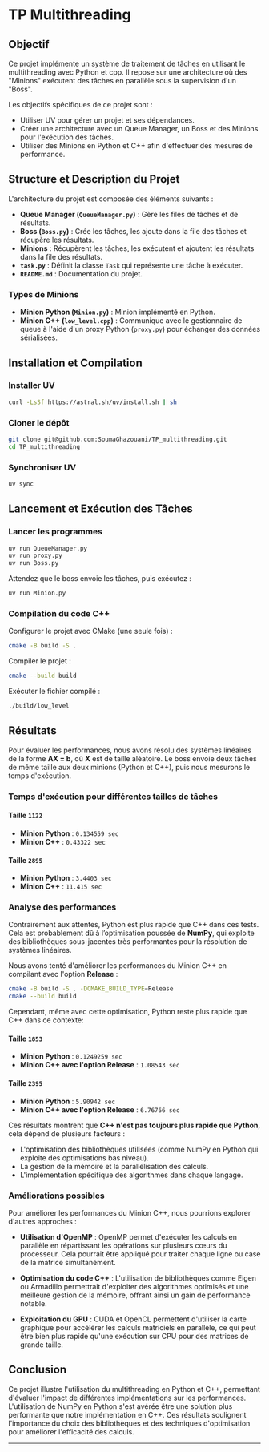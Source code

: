 # TP Multithreading

## Objectif
Ce projet implémente un système de traitement de tâches en utilisant le multithreading avec Python et cpp. Il repose sur une architecture où des "Minions" exécutent des tâches en parallèle sous la supervision d'un "Boss".

Les objectifs spécifiques de ce projet sont :

- Utiliser UV pour gérer un projet et ses dépendances.
- Créer une architecture avec un Queue Manager, un Boss et des Minions pour l'exécution des tâches.
- Utiliser des Minions en Python et C++ afin d'effectuer des mesures de performance.

## Structure et Description du Projet

L'architecture du projet est composée des éléments suivants :

- **Queue Manager (`QueueManager.py`)** : Gère les files de tâches et de résultats.
- **Boss (`Boss.py`)** : Crée les tâches, les ajoute dans la file des tâches et récupère les résultats.
- **Minions** : Récupèrent les tâches, les exécutent et ajoutent les résultats dans la file des résultats.
- **`task.py`** : Définit la classe `Task` qui représente une tâche à exécuter.
- **`README.md`** : Documentation du projet.

### Types de Minions

- **Minion Python (`Minion.py`)** : Minion implémenté en Python.
- **Minion C++ (`low_level.cpp`)** : Communique avec le gestionnaire de queue à l'aide d'un proxy Python (`proxy.py`) pour échanger des données sérialisées.

## Installation et Compilation

### Installer UV

```sh
curl -LsSf https://astral.sh/uv/install.sh | sh
```

### Cloner le dépôt

```sh
git clone git@github.com:SoumaGhazouani/TP_multithreading.git
cd TP_multithreading
```

### Synchroniser UV

```sh
uv sync
```

## Lancement et Exécution des Tâches

### Lancer les programmes

```sh
uv run QueueManager.py
uv run proxy.py
uv run Boss.py
```

Attendez que le boss envoie les tâches, puis exécutez :

```sh
uv run Minion.py
```

### Compilation du code C++

Configurer le projet avec CMake (une seule fois) :

```sh
cmake -B build -S .
```

Compiler le projet :

```sh
cmake --build build
```

Exécuter le fichier compilé :

```sh
./build/low_level
```

## Résultats

Pour évaluer les performances, nous avons résolu des systèmes linéaires de la forme **AX = b**, où **X** est de taille aléatoire. Le boss envoie deux tâches de même taille aux deux minions (Python et C++), puis nous mesurons le temps d'exécution.

### Temps d'exécution pour différentes tailles de tâches

#### Taille `1122`

- **Minion Python** : `0.134559 sec`
- **Minion C++** : `0.43322 sec`

#### Taille `2895`
- **Minion Python** : `3.4403 sec`
- **Minion C++** : `11.415 sec`



### Analyse des performances

Contrairement aux attentes, Python est plus rapide que C++ dans ces tests. Cela est probablement dû à l’optimisation poussée de **NumPy**, qui exploite des bibliothèques sous-jacentes très performantes pour la résolution de systèmes linéaires.

Nous avons tenté d'améliorer les performances du Minion C++ en compilant avec l'option **Release** :

```sh
cmake -B build -S . -DCMAKE_BUILD_TYPE=Release
cmake --build build
```

Cependant, même avec cette optimisation, Python reste plus rapide que C++ dans ce contexte:

#### Taille `1853`

- **Minion Python** : `0.1249259 sec`
- **Minion C++ avec l'option Release** : `1.08543 sec`

#### Taille `2395`

- **Minion Python** : `5.90942 sec`
- **Minion C++ avec l'option Release** : `6.76766 sec`


Ces résultats montrent que **C++ n'est pas toujours plus rapide que Python**, cela dépend de plusieurs facteurs :

- L'optimisation des bibliothèques utilisées (comme NumPy en Python qui exploite des optimisations bas niveau).
- La gestion de la mémoire et la parallélisation des calculs.
- L'implémentation spécifique des algorithmes dans chaque langage.

### Améliorations possibles

Pour améliorer les performances du Minion C++, nous pourrions explorer d'autres approches :

- **Utilisation d'OpenMP** : OpenMP permet d'exécuter les calculs en parallèle en répartissant les opérations sur plusieurs cœurs du processeur. Cela pourrait être appliqué pour traiter chaque ligne ou case de la matrice simultanément.

- **Optimisation du code C++** : L'utilisation de bibliothèques comme Eigen ou Armadillo permettrait d'exploiter des algorithmes optimisés et une meilleure gestion de la mémoire, offrant ainsi un gain de performance notable.

- **Exploitation du GPU** : CUDA et OpenCL permettent d'utiliser la carte graphique pour accélérer les calculs matriciels en parallèle, ce qui peut être bien plus rapide qu'une exécution sur CPU pour des matrices de grande taille.

## Conclusion

Ce projet illustre l'utilisation du multithreading en Python et C++, permettant d'évaluer l'impact de différentes implémentations sur les performances. L'utilisation de NumPy en Python s'est avérée être une solution plus performante que notre implémentation en C++. Ces résultats soulignent l'importance du choix des bibliothèques et des techniques d'optimisation pour améliorer l'efficacité des calculs.

---
